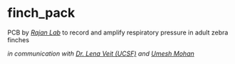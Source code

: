# finch_pack
PCB by [_Rajan Lab_](http://www.iiserpune.ac.in/~raghav/) to record and amplify respiratory pressure in adult zebra finches 

_in communication with [Dr. Lena Veit (UCSF)](https://profiles.ucsf.edu/lena.veit) and [Umesh Mohan](https://gitlab.com/umesh-NCBS/bird-backpack-example)_
